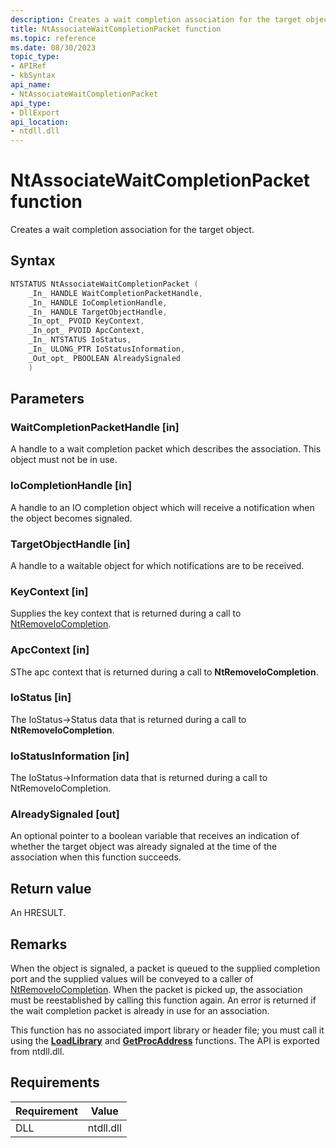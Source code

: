```yaml
---
description: Creates a wait completion association for the target object.
title: NtAssociateWaitCompletionPacket function
ms.topic: reference
ms.date: 08/30/2023
topic_type: 
- APIRef
- kbSyntax
api_name: 
- NtAssociateWaitCompletionPacket
api_type: 
- DllExport
api_location: 
- ntdll.dll
---
```


# NtAssociateWaitCompletionPacket function

Creates a wait completion association for the target object.

## Syntax


```cpp
NTSTATUS NtAssociateWaitCompletionPacket (
    _In_ HANDLE WaitCompletionPacketHandle,
    _In_ HANDLE IoCompletionHandle,
    _In_ HANDLE TargetObjectHandle,
    _In_opt_ PVOID KeyContext,
    _In_opt_ PVOID ApcContext,
    _In_ NTSTATUS IoStatus,
    _In_ ULONG_PTR IoStatusInformation,
    _Out_opt_ PBOOLEAN AlreadySignaled
    )
```

## Parameters

### WaitCompletionPacketHandle [in]

A handle to a wait completion packet which describes the association. This object must not be in use.

### IoCompletionHandle [in]

A handle to an IO completion object which will receive a notification when the object becomes signaled.

### TargetObjectHandle [in]

A handle to a waitable object for which notifications are to be received.

### KeyContext [in]

Supplies the key context that is returned during a call to [NtRemoveIoCompletion](ntremoveiocompletion.md).

### ApcContext [in]

SThe apc context that is returned during a call to **NtRemoveIoCompletion**.

### IoStatus [in]

The IoStatus->Status data that is returned during a call to **NtRemoveIoCompletion**.

### IoStatusInformation [in]

The IoStatus->Information data that is returned during a call to NtRemoveIoCompletion.

### AlreadySignaled [out]

An optional pointer to a boolean variable that receives an indication of whether the target object was already signaled at the time of the association when this function succeeds.


## Return value

An HRESULT.

## Remarks

When the object is signaled, a packet is queued to the supplied completion port and the supplied values will be conveyed to a caller of [NtRemoveIoCompletion](ntremoveiocompletion.md). When the packet is picked up, the association must be reestablished by calling this function again. An error is returned if the wait completion packet is already in use for an association.


This function has no associated import library or header file; you must call it using the [**LoadLibrary**](/windows/desktop/api/libloaderapi/nf-libloaderapi-loadlibrarya) and [**GetProcAddress**](/windows/desktop/api/libloaderapi/nf-libloaderapi-getprocaddress) functions. The API is exported from ntdll.dll.


## Requirements

| Requirement | Value |
|-----------------------------------|-------------------------------------------------------------------------------------------------------|
| DLL                   | ntdll.dll              |




 

